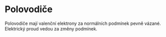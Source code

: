 # Polovodiče
Polovodiče mají valenční elektrony za normálních podmínek pevně vázané. Elektrický proud vedou za změny podmínek.	